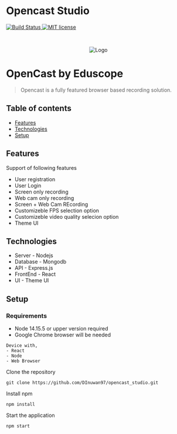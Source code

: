 Opencast Studio
===============

[![Build Status](https://travis-ci.com/elan-ev/opencast-studio.svg?branch=master)
](https://travis-ci.com/elan-ev/opencast-studio)
[![MIT license](https://img.shields.io/github/license/elan-ev/opencast-studio)
](https://github.com/elan-ev/opencast-studio/blob/master/LICENSE)

<br />
<p align="center">
  <a>
    <img src="https://drive.google.com/uc?export=view&id=1ej5eOJO3LV4_fbPLle7d-753AR9AX2tz" alt="Logo" >
  </a>
  
# OpenCast by Eduscope
> Opencast is a fully featured browser based recording solution.

## Table of contents
* [Features](#features)
* [Technologies](#Technologies)
* [Setup](#setup)

## Features
Support of following features
* User registration
* User Login
* Screen only recording
* Web cam only recording
* Screen + Web Cam REcording
* Customizeble FPS selection option
* Customizeble video quality selecion option
* Theme UI

## Technologies
* Server - Nodejs
* Database - Mongodb
* API - Express.js
* FrontEnd - React
* UI - Theme UI

## Setup

### Requirements 
- Node 14.15.5 or upper version required
- Google Chrome browser will be needed
```
Device with, 
- React
- Node
- Web Browser
```
Clone the repository
```
git clone https://github.com/DInuwan97/opencast_studio.git
```
Install npm
```
npm install
```
Start the application
```
npm start
```

